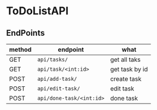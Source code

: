 # ToDoListAPI

## EndPoints

| method | endpoint | what|
|--------|----------|-----|
| GET  | `api/tasks/` | get all taks|
| GET  | `api/task/<int:id>` | get task by id|
| POST | `api/add-task/` | create task|
| POST | `api/edit-task/` | edit task|
| POST | `api/done-task/<int:id>` | done task|

